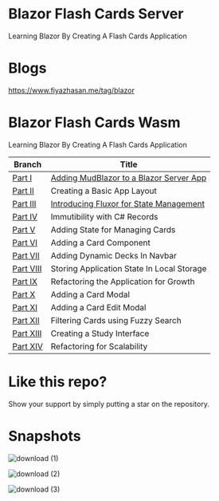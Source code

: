 # Blazor Flash Cards Server

Learning Blazor By Creating A Flash Cards Application

# Blogs

https://www.fiyazhasan.me/tag/blazor

# Blazor Flash Cards Wasm

Learning Blazor By Creating A Flash Cards Application

| Branch      | Title |
| ----------- | ----------- |
| [Part I](https://github.com/fiyazbinhasan/FlashCards/tree/Part-I-Adding-Mud-Blazor) | [Adding MudBlazor to a Blazor Server App](https://fiyazhasan.me/blazor-flashcards-adding-mudblazor/) |
| [Part II](https://github.com/fiyazbinhasan/FlashCards/tree/Part-II-Basic-App-Layout) | Creating a Basic App Layout |
| [Part III](https://github.com/fiyazbinhasan/FlashCards/tree/Part-III-Introducing-Fluxor) | [Introducing Fluxor for State Management](https://fiyazhasan.me/state-management-with-fluxor/) |
| [Part IV](https://github.com/fiyazbinhasan/FlashCards/tree/Part-IV-Immutability-With-C-Sharp-Records) | Immutibility with C# Records |
| [Part V](https://github.com/fiyazbinhasan/FlashCards/tree/Part-V-Adding-State-For-Managing-Cards) | Adding State for Managing Cards |
| [Part VI](https://github.com/fiyazbinhasan/FlashCards/tree/Part-VI-Adding-A-Card-Component) | Adding a Card Component |
| [Part VII](https://github.com/fiyazbinhasan/FlashCards/tree/Part-VII-Add-Dynamic-Decks-In-Navbar) | Adding Dynamic Decks In Navbar |
| [Part VIII](https://github.com/fiyazbinhasan/FlashCards/tree/Part-VIII-Storing-State-In-Local-Storage) | Storing Application State In Local Storage |
| [Part IX](https://github.com/fiyazbinhasan/FlashCards/tree/Part-IX-Refactoring-For-Growth) | Refactoring the Application for Growth |
| [Part X](https://github.com/fiyazbinhasan/FlashCards/tree/Part-X-Adding-A-Card-Modal) | Adding a Card Modal |
| [Part XI](https://github.com/fiyazbinhasan/FlashCards/tree/Part-XI-Adding-Card-Edit-Modal) | Adding a Card Edit Modal |
| [Part XII](https://github.com/fiyazbinhasan/FlashCards/tree/Part-XII-Filtering-Cards-Using-Fuzzy-Search) | Filtering Cards using Fuzzy Search |
| [Part XIII](https://github.com/fiyazbinhasan/FlashCards/tree/Part-XIII-Creating-A-Study-Interface) | Creating a Study Interface |
| [Part XIV](https://github.com/fiyazbinhasan/FlashCards/tree/Part-XIV-Refactoring-For-Scalability) | Refactoring for Scalability |

# Like this repo?
Show your support by simply putting a star on the repository.

# Snapshots

![download (1)](https://user-images.githubusercontent.com/6568968/122388956-379ad180-cf92-11eb-97b2-142559b71931.png)

![download (2)](https://user-images.githubusercontent.com/6568968/122388949-3669a480-cf92-11eb-8c1f-8f36abf99fb0.png)

![download (3)](https://user-images.githubusercontent.com/6568968/122388958-38336800-cf92-11eb-9bfc-7aa307de51a9.png)


